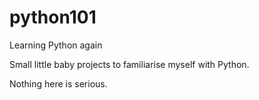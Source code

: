 # python101
Learning Python again

Small little baby projects to familiarise myself with Python.

Nothing here is serious.
